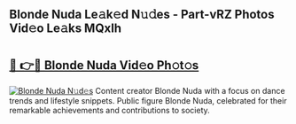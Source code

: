 ## Blonde Nuda Le𝚊k𝚎d N𝚞𝚍es - Part-vRZ Photos Vid𝚎o Le𝚊ks MQxIh

# <h2><a href="http://fbcp2sh.evod.top/?m=Blonde+Nuda">🔗 👉🔴 Blonde Nuda Vid𝚎o Ph𝚘t𝚘s</a></h2>

[![Blonde Nuda N𝚞d𝚎s](https://i.imgur.com/8V9OHl7.gif)](http://fbcp2sh.evod.top/?m=Blonde+Nuda)
Content creator Blonde Nuda with a focus on dance trends and lifestyle snippets. Public figure Blonde Nuda, celebrated for their remarkable achievements and contributions to society. 
